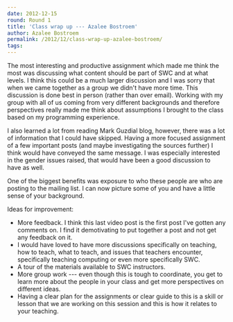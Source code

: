 ```yaml
---
date: 2012-12-15
round: Round 1
title: 'Class wrap up --- Azalee Bostroem'
author: Azalee Bostroem
permalink: /2012/12/class-wrap-up-azalee-bostroem/
tags:
---
```

The most interesting and productive assignment which made me think the most was discussing what content should be part of SWC and at what levels. I think this could be a much larger discussion and I was sorry that when we came together as a group we didn't have more time. This discussion is done best in person (rather than over email). Working with my group with all of us coming from very different backgrounds and therefore perspectives really made me think about assumptions I brought to the class based on my programming experience.

I also learned a lot from reading Mark Guzdial blog, however, there was a lot of information that I could have skipped. Having a more focused assignment of a few important posts (and maybe investigating the sources further) I think would have conveyed the same message. I was especially interested in the gender issues raised, that would have been a good discussion to have as well.

One of the biggest benefits was exposure to who these people are who are posting to the mailing list. I can now picture some of you and have a little sense of your background.

Ideas for improvement:

*   More feedback. I think this last video post is the first post I've gotten any comments on. I find it demotivating to put together a post and not get any feedback on it.
*   I would have loved to have more discussions specifically on teaching, how to teach, what to teach, and issues that teachers encounter, specifically teaching computing or even more specifically SWC.
*   A tour of the materials available to SWC instructors.
*   More group work --- even though this is tough to coordinate, you get to learn more about the people in your class and get more perspectives on different ideas.
*   Having a clear plan for the assignments or clear guide to this is a skill or lesson that we are working on this session and this is how it relates to your teaching.
